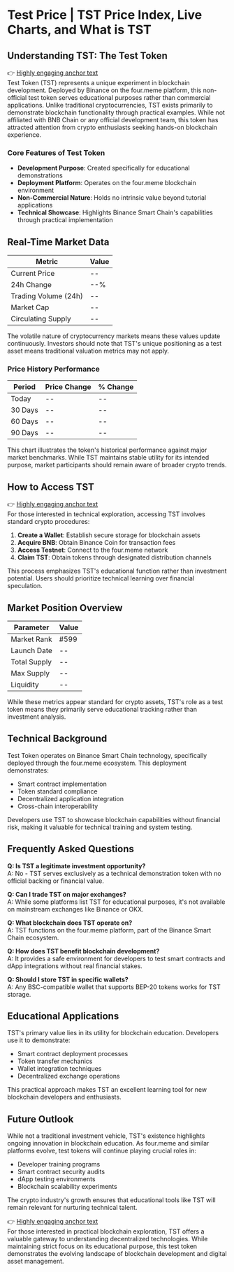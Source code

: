 # Test Price | TST Price Index, Live Charts, and What is TST

## Understanding TST: The Test Token

👉 [Highly engaging anchor text](https://bit.ly/okx-bonus)  
Test Token (TST) represents a unique experiment in blockchain development. Deployed by Binance on the four.meme platform, this non-official test token serves educational purposes rather than commercial applications. Unlike traditional cryptocurrencies, TST exists primarily to demonstrate blockchain functionality through practical examples. While not affiliated with BNB Chain or any official development team, this token has attracted attention from crypto enthusiasts seeking hands-on blockchain experience.

### Core Features of Test Token
- **Development Purpose**: Created specifically for educational demonstrations
- **Deployment Platform**: Operates on the four.meme blockchain environment
- **Non-Commercial Nature**: Holds no intrinsic value beyond tutorial applications
- **Technical Showcase**: Highlights Binance Smart Chain's capabilities through practical implementation

## Real-Time Market Data

| Metric                | Value       |
|-----------------------|-------------|
| Current Price         | --          |
| 24h Change            | --%         |
| Trading Volume (24h)  | --          |
| Market Cap            | --          |
| Circulating Supply    | --          |

The volatile nature of cryptocurrency markets means these values update continuously. Investors should note that TST's unique positioning as a test asset means traditional valuation metrics may not apply.

### Price History Performance

| Period    | Price Change | % Change |
|-----------|--------------|----------|
| Today     | --           | --       |
| 30 Days   | --           | --       |
| 60 Days   | --           | --       |
| 90 Days   | --           | --       |

This chart illustrates the token's historical performance against major market benchmarks. While TST maintains stable utility for its intended purpose, market participants should remain aware of broader crypto trends.

## How to Access TST

👉 [Highly engaging anchor text](https://bit.ly/okx-bonus)  
For those interested in technical exploration, accessing TST involves standard crypto procedures:

1. **Create a Wallet**: Establish secure storage for blockchain assets
2. **Acquire BNB**: Obtain Binance Coin for transaction fees
3. **Access Testnet**: Connect to the four.meme network
4. **Claim TST**: Obtain tokens through designated distribution channels

This process emphasizes TST's educational function rather than investment potential. Users should prioritize technical learning over financial speculation.

## Market Position Overview

| Parameter          | Value       |
|--------------------|-------------|
| Market Rank        | #599        |
| Launch Date        | --          |
| Total Supply       | --          |
| Max Supply         | --          |
| Liquidity          | --          |

While these metrics appear standard for crypto assets, TST's role as a test token means they primarily serve educational tracking rather than investment analysis.

## Technical Background

Test Token operates on Binance Smart Chain technology, specifically deployed through the four.meme ecosystem. This deployment demonstrates:

- Smart contract implementation
- Token standard compliance
- Decentralized application integration
- Cross-chain interoperability

Developers use TST to showcase blockchain capabilities without financial risk, making it valuable for technical training and system testing.

## Frequently Asked Questions

**Q: Is TST a legitimate investment opportunity?**  
A: No - TST serves exclusively as a technical demonstration token with no official backing or financial value.

**Q: Can I trade TST on major exchanges?**  
A: While some platforms list TST for educational purposes, it's not available on mainstream exchanges like Binance or OKX.

**Q: What blockchain does TST operate on?**  
A: TST functions on the four.meme platform, part of the Binance Smart Chain ecosystem.

**Q: How does TST benefit blockchain development?**  
A: It provides a safe environment for developers to test smart contracts and dApp integrations without real financial stakes.

**Q: Should I store TST in specific wallets?**  
A: Any BSC-compatible wallet that supports BEP-20 tokens works for TST storage.

## Educational Applications

TST's primary value lies in its utility for blockchain education. Developers use it to demonstrate:

- Smart contract deployment processes
- Token transfer mechanics
- Wallet integration techniques
- Decentralized exchange operations

This practical approach makes TST an excellent learning tool for new blockchain developers and enthusiasts.

## Future Outlook

While not a traditional investment vehicle, TST's existence highlights ongoing innovation in blockchain education. As four.meme and similar platforms evolve, test tokens will continue playing crucial roles in:

- Developer training programs
- Smart contract security audits
- dApp testing environments
- Blockchain scalability experiments

The crypto industry's growth ensures that educational tools like TST will remain relevant for nurturing technical talent.

👉 [Highly engaging anchor text](https://bit.ly/okx-bonus)  
For those interested in practical blockchain exploration, TST offers a valuable gateway to understanding decentralized technologies. While maintaining strict focus on its educational purpose, this test token demonstrates the evolving landscape of blockchain development and digital asset management.